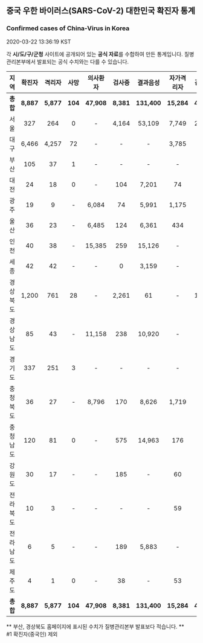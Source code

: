 
## 중국 우한 바이러스(SARS-CoV-2) 대한민국 확진자 통계
### Confirmed cases of China-Virus in Korea
2020-03-22 13:36:19 KST

각 **시/도/구/군청** 사이트에 공개되어 있는 **공식 자료**를 수합하여 만든 통계입니다.
질병관리본부에서 발표되는 공식 수치와는 다를 수 있습니다.


|  지역  | 확진자 |  격리자  |  사망  |  의사환자  |  검사중  |  결과음성  |  자가격리자  |  감시중  |  감시해제  |  퇴원  |
|:------:|:------:|:--------:|:--------:|:----------:|:--------:|:----------------:|:------------:|:--------:|:----------:|:--:|
|**총합**|**8,887**|**5,877**|**104**|**47,908**|**8,381**|**131,400**|**15,284**|**4,106**|**17,809**|**2,906**|**57,273**|
|서울|327|264|0|-|4,164|53,109|7,749|2,410|5,339|63|57,273|
|대구|6,466|4,257|72|-|-|-|3,785|-|-|2,137|-|
|부산|105|37|1|-|-|-|-|-|-|67|-|
|대전|24|18|0|-|104|7,201|74|74|436|6|-|
|광주|19|9|-|6,084|74|5,991|1,175|71|1,104|10|-|
|울산|36|23|-|6,485|124|6,361|434|44|390|13|-|
|인천|40|38|-|15,385|259|15,126|-|-|-|2|-|
|세종|42|42|-|-|0|3,159|-|-|-|-|-|
|경상북도|1,200|761|28|-|2,261|61|-|1,351|8,750|411|-|
|경상남도|85|43|-|11,158|238|10,920|-|-|-|42|-|
|경기도|337|251|3|-|-|-|-|-|-|83|-|
|충청북도|36|27|-|8,796|170|8,626|1,719|140|1,579|9|-|
|충청남도|120|81|0|-|575|14,963|176|-|-|39|-|
|강원도|30|17|-|-|185|-|60|-|-|13|-|
|전라북도|10|3|-|-|-|-|59|-|-|7|-|
|전라남도|6|5|-|-|189|5,883|-|16|211|1|-|
|제주도|4|1|0|-|38|-|53|-|-|3|-|
|**총합**|**8,887**|**5,877**|**104**|**47,908**|**8,381**|**131,400**|**15,284**|**4,106**|**17,809**|**2,906**|**57,273**|


** 부산, 경상북도 홈페이지에 표시된 수치가 질병관리본부 발표보다 적습니다. **<br>
#1 확진자(중국인) 제외
    